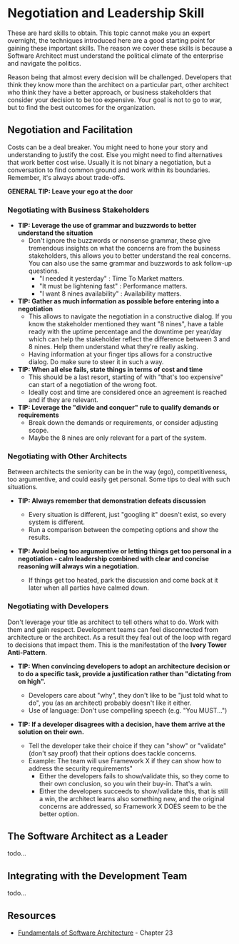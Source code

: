 # Negotiation and Leadership Skill

These are hard skills to obtain. This topic cannot make you an expert overnight, the techniques introduced here are a good starting point for gaining these important skills. The reason we cover these skills is because a Software Architect must understand the political climate of the enterprise and navigate the politics. 

Reason being that almost every decision will be challenged. Developers that think they know more than the architect on a particular part, other architect who think they have a better approach, or business stakeholders that consider your decision to be too expensive. Your goal is not to go to war, but to find the best outcomes for the organization.

## Negotiation and Facilitation
Costs can be a deal breaker. You might need to hone your story and understanding to justify the cost. Else you might need to find alternatives that work better cost wise. Usually it is not binary a negotiation, but a conversation to find common ground and work within its boundaries. Remember, it's always about trade-offs.

**GENERAL TIP: Leave your ego at the door**

### Negotiating with Business Stakeholders

* **TIP: Leverage the use of grammar and buzzwords to better understand the situation**
    * Don't ignore the buzzwords or nonsense grammar, these give tremendous insights on what the concerns are from the business stakeholders, this allows you to better understand the real concerns. You can also use the same grammar and buzzwords to ask follow-up questions.
        * "I needed it yesterday" : Time To Market matters.
        * "It must be lightening fast" : Performance matters.
        * "I want 8 nines availability" : Availability matters.
* **TIP: Gather as much information as possible before entering into a negotiation**
    * This allows to navigate the negotiation in a constructive dialog. If you know the stakeholder mentioned they want "8 nines", have a table ready with the uptime percentage and the downtime per year/day which can help the stakeholder reflect the difference between 3 and 8 nines. Help them understand what they're really asking.
    * Having information at your finger tips allows for a constructive dialog. Do make sure to steer it in such a way.
* **TIP: When all else fails, state things in terms of cost and time**
    * This should be a last resort, starting of with "that's too expensive" can start of a negotiation of the wrong foot.
    * Ideally cost and time are considered once an agreement is reached and if they are relevant.
* **TIP: Leverage the "divide and conquer" rule to qualify demands or requirements**
    * Break down the demands or requirements, or consider adjusting scope.
    * Maybe the 8 nines are only relevant for a part of the system.

### Negotiating with Other Architects
Between architects the seniority can be in the way (ego), competitiveness, too argumentive, and could easily get personal. Some tips to deal with such situations.

* **TIP: Always remember that demonstration defeats discussion**
    * Every situation is different, just "googling it" doesn't exist, so every system is different.
    * Run a comparison between the competing options and show the results. 

* **TIP: Avoid being too argumentive or letting things get too personal in a negotiation - calm leadership combined with clear and concise reasoning will always win a negotiation.**
    * If things get too heated, park the discussion and come back at it later when all parties have calmed down.

### Negotiating with Developers
Don't leverage your title as architect to tell others what to do. Work with them and gain respect. Development teams can feel disconnected from architecture or the architect. As a result they feal out of the loop with regard to decisions that impact them. This is the manifestation of the **Ivory Tower Anti-Pattern**.

* **TIP: When convincing developers to adopt an architecture decision or to do a specific task, provide a justification rather than "dictating from on high".**
    * Developers care about "why", they don't like to be "just told what to do", you (as an architect) probably doesn't like it either.
    * Use of language: Don't use compelling speech (e.g. "You MUST...")

* **TIP: If a developer disagrees with a decision, have them arrive at the solution on their own.**
    * Tell the developer take their choice if they can "show" or "validate" (don't say proof) that their options does tackle concerns.
    * Example: The team will use Framework X if they can show how to address the security requirements"
        * Either the developers fails to show/validate this, so they come to their own conclusion, so you win their buy-in. That's a win.
        * Either the developers succeeds to show/validate this, that is still a win, the architect learns also something new, and the original concerns are addressed, so Framework X DOES seem to be the better option.

## The Software Architect as a Leader

todo...

## Integrating with the Development Team

todo...

## Resources

* [Fundamentals of Software Architecture](https://fundamentalsofsoftwarearchitecture.com/) - Chapter 23